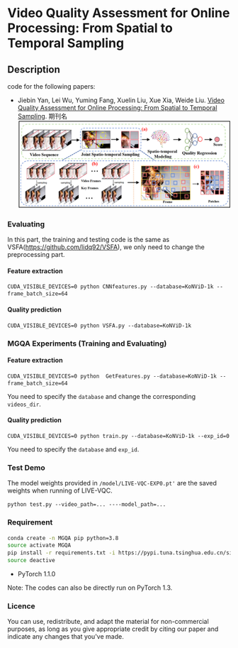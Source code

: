# Video Quality Assessment for Online Processing: From Spatial to Temporal Sampling

## Description
code for the following papers:

- Jiebin Yan, Lei Wu, Yuming Fang, Xuelin Liu, Xue Xia, Weide Liu. [Video Quality Assessment for Online Processing: From Spatial to Temporal Sampling](链接). 期刊名
![Framework](https://github.com/wu1220/MGQA/blob/main/Framework.png)

### Evaluating
In this part, the training and testing code is the same as VSFA(https://github.com/lidq92/VSFA), we only need to change the preprocessing part.

#### Feature extraction
```
CUDA_VISIBLE_DEVICES=0 python CNNfeatures.py --database=KoNViD-1k --frame_batch_size=64
```
#### Quality prediction
```
CUDA_VISIBLE_DEVICES=0 python VSFA.py --database=KoNViD-1k 
```

### MGQA Experiments (Training and Evaluating)
#### Feature extraction

```
CUDA_VISIBLE_DEVICES=0 python  GetFeatures.py --database=KoNViD-1k --frame_batch_size=64
```

You need to specify the `database` and change the corresponding `videos_dir`.

#### Quality prediction

```
CUDA_VISIBLE_DEVICES=0 python train.py --database=KoNViD-1k --exp_id=0
```

You need to specify the `database` and `exp_id`.


### Test Demo


The model weights provided in `/model/LIVE-VQC-EXP0.pt'` are the saved weights when running of LIVE-VQC.
```
python test.py --video_path=... ----model_path=...
```

### Requirement
```bash
conda create -n MGQA pip python=3.8
source activate MGQA
pip install -r requirements.txt -i https://pypi.tuna.tsinghua.edu.cn/simple
source deactive
```
- PyTorch 1.1.0

Note: The codes can also be directly run on PyTorch 1.3.


### Licence
You can use, redistribute, and adapt the material for non-commercial purposes, as long as you give appropriate credit by citing our paper and indicate any changes that you've made.
